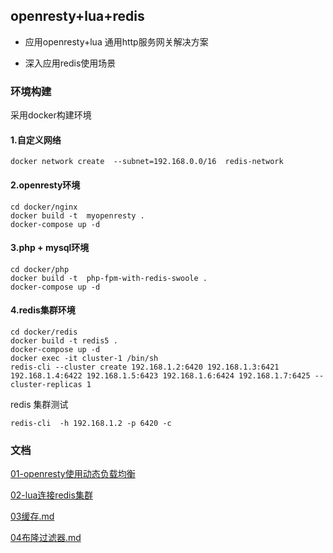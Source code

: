 ## openresty+lua+redis 


 - 应用openresty+lua 通用http服务网关解决方案
 
 - 深入应用redis使用场景



### 环境构建
采用docker构建环境

#### 1.自定义网络
```shell 
docker network create  --subnet=192.168.0.0/16  redis-network
```

#### 2.openresty环境
```shell 
cd docker/nginx
docker build -t  myopenresty . 
docker-compose up -d
```

#### 3.php + mysql环境
```shell 
cd docker/php
docker build -t  php-fpm-with-redis-swoole .
docker-compose up -d
```


#### 4.redis集群环境
```shell 
cd docker/redis
docker build -t redis5 .
docker-compose up -d
docker exec -it cluster-1 /bin/sh
redis-cli --cluster create 192.168.1.2:6420 192.168.1.3:6421 192.168.1.4:6422 192.168.1.5:6423 192.168.1.6:6424 192.168.1.7:6425 --cluster-replicas 1
```

redis  集群测试
```shell  
redis-cli  -h 192.168.1.2 -p 6420 -c
```


### 文档

[01-openresty使用动态负载均衡](01-openresty使用动态负载均衡.md)

[02-lua连接redis集群](02-lua连接redis集群.md)

[03缓存.md](03-缓存击穿.md)

[04布隆过滤器.md](04-缓存穿透.md)